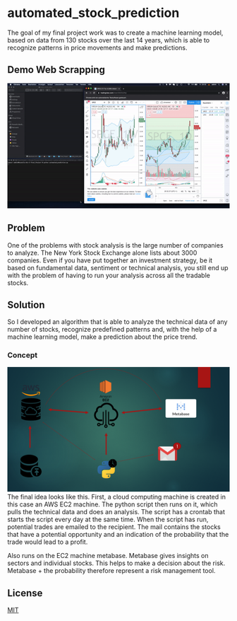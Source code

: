 # automated_stock_prediction
The goal of my final project work was to create a machine learning model, based on data from 130 stocks over the last 14 years, which is able to recognize patterns in price movements and make predictions.
## Demo Web Scrapping
![Web Scrapping Demo](demo/ezgif.com-gif-maker.gif)
## Problem
One of the problems with stock analysis is the large number of companies to analyze. The New York Stock Exchange alone lists about 3000 companies. Even if you have put together an investment strategy, be it based on fundamental data, sentiment or technical analysis, you still end up with the problem of having to run your analysis across all the tradable stocks.
## Solution
So I developed an algorithm that is able to analyze the technical data of any number of stocks, recognize predefined patterns and, with the help of a machine learning model, make a prediction about the price trend.
### Concept
![How it works](demo/concept.png)
The final idea looks like this. First, a cloud computing machine is created in this case an AWS EC2 machine. The python script then runs on it, which pulls the technical data and does an analysis. The script has a crontab that starts the script every day at the same time. When the script has run, potential trades are emailed to the recipient. The mail contains the stocks that have a potential opportunity and an indication of the probability that the trade would lead to a profit.

Also runs on the EC2 machine metabase. Metabase gives insights on sectors and individual stocks. This helps to make a decision about the risk. Metabase + the probability therefore represent a risk management tool.


## License
[MIT](https://choosealicense.com/licenses/mit/)
